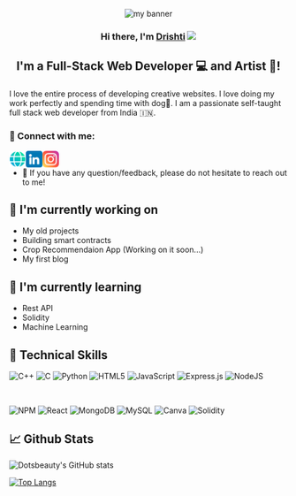 <p align="center">

<img src="https://user-images.githubusercontent.com/67326784/194755240-e76ed6e3-af0e-46af-a5c6-9f31739b2eed.png" alt="my banner">

</p>

<h3 align="center">

Hi there, I'm <a href="https://www.yushi.dev/" target="_blank" rel="noreferrer">Drishti</a> <img src="https://github.com/TheDudeThatCode/TheDudeThatCode/blob/master/Assets/Hi.gif" width="29px">

</h3>

<h2 align="center">

I'm a Full-Stack Web Developer 💻 and Artist 🎨!

</h2> 

I love the entire process of developing creative websites. I love doing my work perfectly and spending time with dog🐶. I am a passionate self-taught full stack web developer from India 🇮🇳. 

### 🤝 Connect with me:
<a href="https://dri-portfolio.web.app/"><img align="left" src="images/web.png" alt="Drishti | Website" width="30px"/></a>
<a href="https://www.linkedin.com/in/webdrishti/"><img align="left" src="images/linkedin.png" alt="Drishti | LinkedIn" width="30px"/></a>
<a href="https://www.instagram.com/drishti.js/"><img align="left" src="images/instagram.png" alt="Drishti | Instagram" width="30px"/></a>
</br>

- 💬 If you have any question/feedback, please do not hesitate to reach out to me!

## 🔭 I'm currently working on
- My old projects
- Building smart contracts
- Crop Recommendaion App (Working on it soon...)
- My first blog


## 🌱 I'm currently learning
- Rest API
- Solidity
- Machine Learning 

## 💼 Technical Skills

![C++](https://img.shields.io/badge/c++-%2300599C.svg?style=for-the-badge&logo=c%2B%2B&logoColor=white)
![C](https://img.shields.io/badge/c-%2300599C.svg?style=for-the-badge&logo=c&logoColor=white)
![Python](https://img.shields.io/badge/python-3670A0?style=for-the-badge&logo=python&logoColor=ffdd54)
![HTML5](https://img.shields.io/badge/html5-%23E34F26.svg?style=for-the-badge&logo=html5&logoColor=white)
![JavaScript](https://img.shields.io/badge/javascript-%23323330.svg?style=for-the-badge&logo=javascript&logoColor=%23F7DF1E)
![Express.js](https://img.shields.io/badge/express.js-%23404d59.svg?style=for-the-badge&logo=express&logoColor=%2361DAFB)
![NodeJS](https://img.shields.io/badge/node.js-6DA55F?style=for-the-badge&logo=node.js&logoColor=white)

</br>

![NPM](https://img.shields.io/badge/NPM-%23000000.svg?style=for-the-badge&logo=npm&logoColor=white)
![React](https://img.shields.io/badge/react-%2320232a.svg?style=for-the-badge&logo=react&logoColor=%2361DAFB)
![MongoDB](https://img.shields.io/badge/MongoDB-%234ea94b.svg?style=for-the-badge&logo=mongodb&logoColor=white)
![MySQL](https://img.shields.io/badge/mysql-%2300f.svg?style=for-the-badge&logo=mysql&logoColor=white)
![Canva](https://img.shields.io/badge/Canva-%2300C4CC.svg?style=for-the-badge&logo=Canva&logoColor=white)
![Solidity](https://img.shields.io/badge/Solidity-%23363636.svg?style=for-the-badge&logo=solidity&logoColor=white)

## 📈 Github Stats

![Dotsbeauty's GitHub stats](https://github-readme-stats.vercel.app/api?username=dotsbeauty&show_icons=true&theme=radical)

[![Top Langs](https://github-readme-stats.vercel.app/api/top-langs/?username=dotsbeauty&layout=compact&theme=radical)](https://github.com/dotsbeauty/github-readme-stats)

